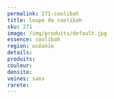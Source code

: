```yaml
---
permalink: 271-coolibah
title: loupe de coolibah
sku: 271
image: /img/produits/default.jpg
essence: coolibah
region: océanie
details: 
produits:
couleur: 
densite: 
veines: sans
rarete: 
---
```

